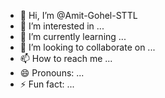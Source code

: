 - 👋 Hi, I’m @Amit-Gohel-STTL
- 👀 I’m interested in ...
- 🌱 I’m currently learning ...
- 💞️ I’m looking to collaborate on ...
- 📫 How to reach me ...
- 😄 Pronouns: ...
- ⚡ Fun fact: ...

<!---
Amit-Gohel-STTL/Amit-Gohel-STTL is a ✨ special ✨ repository because its `README.md` (this file) appears on your GitHub profile.
You can click the Preview link to take a look at your changes.
--->
